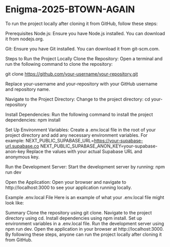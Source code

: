 ﻿# Enigma-2025-BTOWN-AGAIN
To run the project locally after cloning it from GitHub, follow these steps:

Prerequisites
Node.js: Ensure you have Node.js installed. You can download it from nodejs.org.

Git: Ensure you have Git installed. You can download it from git-scm.com.

Steps to Run the Project Locally
Clone the Repository: Open a terminal and run the following command to clone the repository:

git clone https://github.com/your-username/your-repository.git

Replace your-username and your-repository with your GitHub username and repository name.

Navigate to the Project Directory: Change to the project directory:
cd your-repository


Install Dependencies: Run the following command to install the project dependencies:
npm install

Set Up Environment Variables: Create a .env.local file in the root of your project directory and add any necessary environment variables. For example:
NEXT_PUBLIC_SUPABASE_URL=https://your-supabase-url.supabase.co
NEXT_PUBLIC_SUPABASE_ANON_KEY=your-supabase-anon-key
Replace the values with your actual Supabase URL and anonymous key.

Run the Development Server: Start the development server by running:
npm run dev

Open the Application: Open your browser and navigate to http://localhost:3000 to see your application running locally.

Example .env.local File
Here is an example of what your .env.local file might look like:

Summary
Clone the repository using git clone.
Navigate to the project directory using cd.
Install dependencies using npm install.
Set up environment variables in a .env.local file.
Run the development server using npm run dev.
Open the application in your browser at http://localhost:3000.
By following these steps, anyone can run the project locally after cloning it from GitHub.
